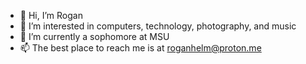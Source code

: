 - 👋 Hi, I’m Rogan
- 👀 I’m interested in computers, technology, photography, and music
- 🌱 I’m currently a sophomore at MSU
- 📫 The best place to reach me is at roganhelm@proton.me
